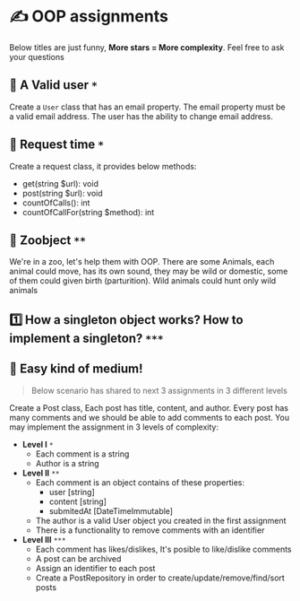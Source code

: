 # ✍️ OOP assignments

Below titles are just funny, **More stars = More complexity**. Feel free to ask your questions
## 📧 A Valid user `*`
Create a `User` class that has an email property. The email property must be a valid email address. The user has the ability to change email address.

## 📡 Request time `*`
Create a request class, it provides below methods:
- get(string $url): void
- post(string $url): void
- countOfCalls(): int
- countOfCallFor(string $method): int

## 🦍 Zoobject `**`
We're in a zoo, let's help them with OOP.
There are some Animals, each animal could move, has its own sound, they may be wild or domestic, some of them could given birth (parturition). Wild animals could hunt only wild animals

## 1️⃣ How a singleton object works? How to implement a singleton? `***`
## 📰 Easy kind of medium!
> Below scenario has shared to next 3 assignments in 3 different levels

Create a Post class, Each post has title, content, and author. Every post has many comments and we should be able to add comments to each post. You may implement the assignment in 3 levels of complexity:

- **Level I** `*`
    - Each comment is a string
    - Author is a string
- **Level II** `**`
    - Each comment is an object contains of these properties:
        - user [string]
        - content [string]
        - submitedAt [DateTimeImmutable]
    - The author is a valid User object you created in the first assignment
    - There is a functionality to remove comments with an identifier
- **Level III** `***`
    - Each comment has likes/dislikes, It's posible to like/dislike comments
    - A post can be archived
    - Assign an identifier to each post
    - Create a PostRepository in order to create/update/remove/find/sort posts
